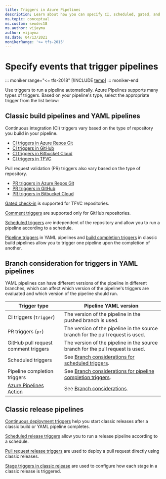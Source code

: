 ```yaml
---
title: Triggers in Azure Pipelines
description: Learn about how you can specify CI, scheduled, gated, and other triggers in Azure Pipelines
ms.topic: conceptual
ms.custom: seodec18
ms.author: vijayma
author: vijayma
ms.date: 04/13/2021
monikerRange: '>= tfs-2015'
---
```


# Specify events that trigger pipelines

::: moniker range="<= tfs-2018"
[!INCLUDE [temp](../includes/concept-rename-note.md)]
::: moniker-end

Use triggers to run a pipeline automatically. Azure Pipelines supports many types of triggers. Based on your pipeline's type, select the appropriate trigger from the list below:

<a name="ci"></a>
## Classic build pipelines and YAML pipelines

<a name="ci-triggers"></a>
Continuous integration (CI) triggers vary based on the type of repository you build in your pipeline.

- [CI triggers in Azure Repos Git](../repos/azure-repos-git.md#ci-triggers)
- [CI triggers in GitHub](../repos/github.md#ci-triggers)
- [CI triggers in Bitbucket Cloud](../repos/bitbucket.md#ci-triggers)
- [CI triggers in TFVC](../repos/tfvc.md#ci-triggers)

<a name="pr-triggers"></a>
Pull request validation (PR) triggers also vary based on the type of repository.

- [PR triggers in Azure Repos Git](../repos/azure-repos-git.md#pr-triggers)
- [PR triggers in GitHub](../repos/github.md#pr-triggers)
- [PR triggers in Bitbucket Cloud](../repos/bitbucket.md#pr-triggers)

[Gated check-in](../repos/tfvc.md#gated) is supported for TFVC repositories.

[Comment triggers](../repos/github.md#comment-triggers) are supported only for GitHub repositories.

[Scheduled triggers](../process/scheduled-triggers.md) are independent of the repository and allow you to run a pipeline according to a schedule.

[Pipeline triggers](../process/pipeline-triggers.md) in YAML pipelines and [build completion triggers](../process/pipeline-triggers-classic.md) in classic build pipelines allow you to trigger one pipeline upon the completion of another.

## Branch consideration for triggers in YAML pipelines

YAML pipelines can have different versions of the pipeline in different branches, which can affect which version of the pipeline's triggers are evaluated and which version of the pipeline should run.

| Trigger type | Pipeline YAML version |
|--------------|---------|
| CI triggers (`trigger`)    | The version of the pipeline in the pushed branch is used. |
| PR triggers (`pr`)         | The version of the pipeline in the source branch for the pull request is used. |
| GitHub pull request comment triggers    | The version of the pipeline in the source branch for the pull request is used. |
| Scheduled triggers         | See [Branch considerations for scheduled triggers](../process/scheduled-triggers.md?tabs=yaml#branch-considerations-for-scheduled-triggers). |
| Pipeline completion triggers | See [Branch considerations for pipeline completion triggers](../process/pipeline-triggers.md?tabs=yaml#branch-considerations). |
| [Azure Pipelines Action](https://github.com/marketplace/actions/azure-pipelines-action) | See [Branch considerations](../ecosystems/github-actions.md#branch-considerations). |

## Classic release pipelines

[Continuous deployment triggers](../release/triggers.md#release-triggers) help you start classic releases after a classic build or YAML pipeline completes.

[Scheduled release triggers](../release/triggers.md#scheduled-triggers) allow you to run a release pipeline according to a schedule.

[Pull request release triggers](../release/triggers.md) are used to deploy a pull request directly using classic releases.

[Stage triggers in classic release](../release/triggers.md#env-triggers) are used to configure how each stage in a classic release is triggered.
